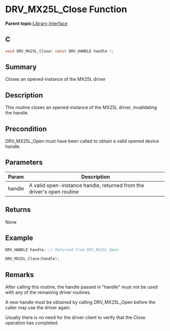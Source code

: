 # DRV\_MX25L\_Close Function

**Parent topic:**[Library Interface](GUID-410DBBCC-D224-45B2-B881-7BFB0DFF0EFC.md)

## C

```c
void DRV_MX25L_Close( const DRV_HANDLE handle );
```

## Summary

Closes an opened-instance of the MX25L driver

## Description

This routine closes an opened-instance of the MX25L driver, invalidating<br />the handle.

## Precondition

DRV\_MX25L\_Open must have been called to obtain a valid opened device handle.

## Parameters

|Param|Description|
|-----|-----------|
|handle|A valid open-instance handle, returned from the driver's open routine|

## Returns

None

## Example

```c
DRV_HANDLE handle; // Returned from DRV_MX25L_Open

DRV_MX25L_Close(handle);
```

## Remarks

After calling this routine, the handle passed in "handle" must not be used with any of the remaining driver routines.

A new handle must be obtained by calling DRV\_MX25L\_Open before the caller may use the driver again.

Usually there is no need for the driver client to verify that the Close operation has completed.

